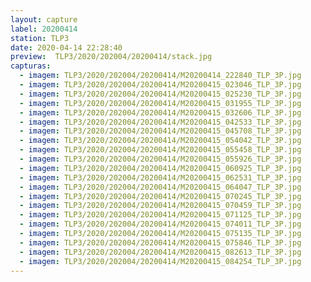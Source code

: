 ```yaml
---
layout: capture
label: 20200414
station: TLP3
date: 2020-04-14 22:28:40
preview:  TLP3/2020/202004/20200414/stack.jpg
capturas:
  - imagem: TLP3/2020/202004/20200414/M20200414_222840_TLP_3P.jpg
  - imagem: TLP3/2020/202004/20200414/M20200415_023046_TLP_3P.jpg
  - imagem: TLP3/2020/202004/20200414/M20200415_025230_TLP_3P.jpg
  - imagem: TLP3/2020/202004/20200414/M20200415_031955_TLP_3P.jpg
  - imagem: TLP3/2020/202004/20200414/M20200415_032606_TLP_3P.jpg
  - imagem: TLP3/2020/202004/20200414/M20200415_042533_TLP_3P.jpg
  - imagem: TLP3/2020/202004/20200414/M20200415_045708_TLP_3P.jpg
  - imagem: TLP3/2020/202004/20200414/M20200415_054042_TLP_3P.jpg
  - imagem: TLP3/2020/202004/20200414/M20200415_055458_TLP_3P.jpg
  - imagem: TLP3/2020/202004/20200414/M20200415_055926_TLP_3P.jpg
  - imagem: TLP3/2020/202004/20200414/M20200415_060925_TLP_3P.jpg
  - imagem: TLP3/2020/202004/20200414/M20200415_062531_TLP_3P.jpg
  - imagem: TLP3/2020/202004/20200414/M20200415_064047_TLP_3P.jpg
  - imagem: TLP3/2020/202004/20200414/M20200415_070245_TLP_3P.jpg
  - imagem: TLP3/2020/202004/20200414/M20200415_070459_TLP_3P.jpg
  - imagem: TLP3/2020/202004/20200414/M20200415_071125_TLP_3P.jpg
  - imagem: TLP3/2020/202004/20200414/M20200415_074011_TLP_3P.jpg
  - imagem: TLP3/2020/202004/20200414/M20200415_075135_TLP_3P.jpg
  - imagem: TLP3/2020/202004/20200414/M20200415_075846_TLP_3P.jpg
  - imagem: TLP3/2020/202004/20200414/M20200415_082613_TLP_3P.jpg
  - imagem: TLP3/2020/202004/20200414/M20200415_084254_TLP_3P.jpg
---
```

